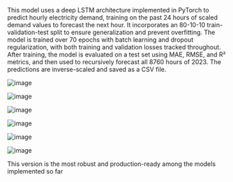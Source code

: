 This model uses a deep LSTM architecture implemented in PyTorch to predict hourly electricity demand, training on the past 24 hours of scaled demand values to forecast the next hour. It incorporates an 80-10-10 train-validation-test split to ensure generalization and prevent overfitting. The model is trained over 70 epochs with batch learning and dropout regularization, with both training and validation losses tracked throughout. After training, the model is evaluated on a test set using MAE, RMSE, and R² metrics, and then used to recursively forecast all 8760 hours of 2023. The predictions are inverse-scaled and saved as a CSV file.

![image](https://github.com/user-attachments/assets/97b2b185-aeae-48a2-9c17-42cbcf91e296)

![image](https://github.com/user-attachments/assets/425f6d54-f995-4edc-9287-074afd415545)

![image](https://github.com/user-attachments/assets/8354f620-200c-467c-b379-b85a6eeeabe8)

![image](https://github.com/user-attachments/assets/c1ad6c96-5136-43bd-b2c5-2da0cc729176)

![image](https://github.com/user-attachments/assets/15994191-2e1e-40c3-b5e5-144345ff958a)

![image](https://github.com/user-attachments/assets/049792af-46e8-4562-9740-839e93922751)


This version is the most robust and production-ready among the models implemented so far
